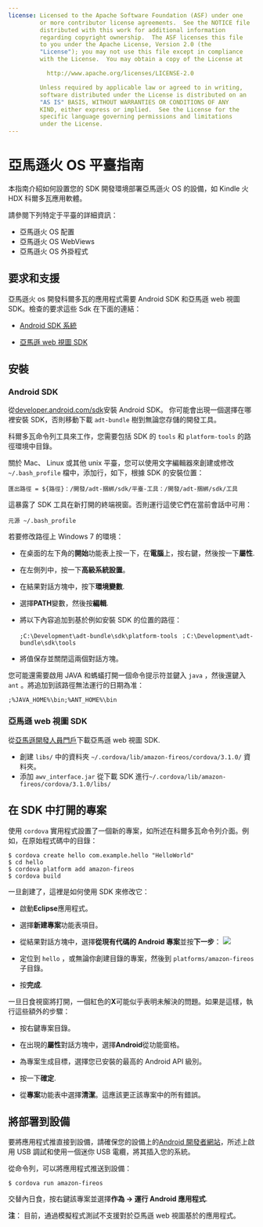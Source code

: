 ```yaml
---
license: Licensed to the Apache Software Foundation (ASF) under one
         or more contributor license agreements.  See the NOTICE file
         distributed with this work for additional information
         regarding copyright ownership.  The ASF licenses this file
         to you under the Apache License, Version 2.0 (the
         "License"); you may not use this file except in compliance
         with the License.  You may obtain a copy of the License at

           http://www.apache.org/licenses/LICENSE-2.0

         Unless required by applicable law or agreed to in writing,
         software distributed under the License is distributed on an
         "AS IS" BASIS, WITHOUT WARRANTIES OR CONDITIONS OF ANY
         KIND, either express or implied.  See the License for the
         specific language governing permissions and limitations
         under the License.
---
```


# 亞馬遜火 OS 平臺指南

本指南介紹如何設置您的 SDK 開發環境部署亞馬遜火 OS 的設備，如 Kindle 火 HDX 科爾多瓦應用軟體。

請參閱下列特定于平臺的詳細資訊：

*   亞馬遜火 OS 配置
*   亞馬遜火 OS WebViews
*   亞馬遜火 OS 外掛程式

## 要求和支援

亞馬遜火 os 開發科爾多瓦的應用程式需要 Android SDK 和亞馬遜 web 視圖 SDK。檢查的要求這些 Sdk 在下面的連結：

*   [Android SDK 系統][1]

*   [亞馬遜 web 視圖 SDK][2]

 [1]: http://developer.android.com/sdk/
 [2]: https://developer.amazon.com/sdk/fire/IntegratingAWV.html#installawv

## 安裝

### Android SDK

從[developer.android.com/sdk][1]安裝 Android SDK。 你可能會出現一個選擇在哪裡安裝 SDK，否則移動下載 `adt-bundle` 樹到無論您存儲的開發工具。

科爾多瓦命令列工具來工作，您需要包括 SDK 的 `tools` 和 `platform-tools` 的路徑環境中目錄。

關於 Mac、 Linux 或其他 unix 平臺，您可以使用文字編輯器來創建或修改 `~/.bash_profile` 檔中，添加行，如下，根據 SDK 的安裝位置：

    匯出路徑 = ${路徑}：/開發/adt-捆綁/sdk/平臺-工具：/開發/adt-捆綁/sdk/工具
    

這暴露了 SDK 工具在新打開的終端視窗。否則運行這使它們在當前會話中可用：

    元源 ~/.bash_profile
    

若要修改路徑上 Windows 7 的環境：

*   在桌面的左下角的**開始**功能表上按一下，在**電腦**上，按右鍵，然後按一下**屬性**.

*   在左側列中，按一下**高級系統設置**。

*   在結果對話方塊中，按下**環境變數**.

*   選擇**PATH**變數，然後按**編輯**.

*   將以下內容追加到基於例如安裝 SDK 的位置的路徑：
    
        ;C:\Development\adt-bundle\sdk\platform-tools ；C:\Development\adt-bundle\sdk\tools
        

*   將值保存並關閉這兩個對話方塊。

您可能還需要啟用 JAVA 和螞蟻打開一個命令提示符並鍵入 `java` ，然後還鍵入 `ant` 。將追加到該路徑無法運行的日期為准：

    ;%JAVA_HOME%\bin;%ANT_HOME%\bin
    

### 亞馬遜 web 視圖 SDK

從[亞馬遜開發人員門戶][2]下載亞馬遜 web 視圖 SDK.

*   創建 `libs/` 中的資料夾 `~/.cordova/lib/amazon-fireos/cordova/3.1.0/` 資料夾。
*   添加 `awv_interface.jar` 從下載 SDK 進行`~/.cordova/lib/amazon-fireos/cordova/3.1.0/libs/`

## 在 SDK 中打開的專案

使用 `cordova` 實用程式設置了一個新的專案，如所述在科爾多瓦命令列介面。例如，在原始程式碼中的目錄：

    $ cordova create hello com.example.hello "HelloWorld"
    $ cd hello
    $ cordova platform add amazon-fireos
    $ cordova build
    

一旦創建了，這裡是如何使用 SDK 來修改它：

*   啟動**Eclipse**應用程式。

*   選擇**新建專案**功能表項目。

*   從結果對話方塊中，選擇**從現有代碼的 Android 專案**並按**下一步**： ![][3]

*   定位到 `hello` ，或無論你創建目錄的專案，然後到 `platforms/amazon-fireos` 子目錄。

*   按**完成**.

 [3]: img/guide/platforms//eclipse_new_project.png

一旦日食視窗將打開，一個紅色的**X**可能似乎表明未解決的問題。如果是這樣，執行這些額外的步驟：

*   按右鍵專案目錄。

*   在出現的**屬性**對話方塊中，選擇**Android**從功能窗格。

*   為專案生成目標，選擇您已安裝的最高的 Android API 級別。

*   按一下**確定**.

*   從**專案**功能表中選擇**清潔**。這應該更正該專案中的所有錯誤。

## 將部署到設備

要將應用程式推直接到設備，請確保您的設備上的[Android 開發者網站][4]，所述上啟用 USB 調試和使用一個迷你 USB 電纜，將其插入您的系統。

 [4]: http://developer.android.com/tools/device.html

從命令列，可以將應用程式推送到設備：

    $ cordova run amazon-fireos
    

交替內日食，按右鍵該專案並選擇**作為 → 運行 Android 應用程式**.

**注**： 目前，通過模擬程式測試不支援對於亞馬遜 web 視圖基於的應用程式。